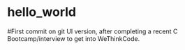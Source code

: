 # hello_world

#First commit on git UI version, after completing a recent C Bootcamp/interview to get into WeThinkCode.

